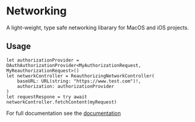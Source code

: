 # Networking

A light-weight, type safe networking libarary for MacOS and iOS projects.

## Usage
```
let authorizationProvider = OAuthAuthorizationProvider<MyAuthorizationRequest, MyReauthorizationRequest>()
let networkController = ReauthorizingNetworkController(
    baseURL: URL(string: "https://www.test.com")!,
    authorization: authorizationProvider
)
let requestRespone = try await networkController.fetchContent(myRequest)
```

For full documentation see the [documentation](https://andyheardapps.github.io)
